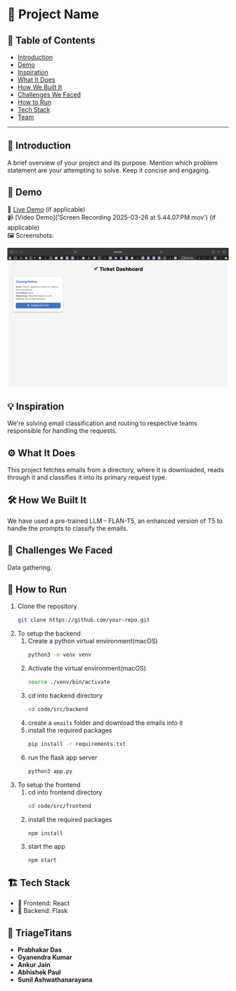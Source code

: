# 🚀 Project Name

## 📌 Table of Contents
- [Introduction](#introduction)
- [Demo](#demo)
- [Inspiration](#inspiration)
- [What It Does](#what-it-does)
- [How We Built It](#how-we-built-it)
- [Challenges We Faced](#challenges-we-faced)
- [How to Run](#how-to-run)
- [Tech Stack](#tech-stack)
- [Team](#team)

---

## 🎯 Introduction
A brief overview of your project and its purpose. Mention which problem statement are your attempting to solve. Keep it concise and engaging.

## 🎥 Demo
🔗 [Live Demo](#) (if applicable)  
📹 [Video Demo]('Screen Recording 2025-03-26 at 5.44.07 PM.mov') (if applicable)  
🖼️ Screenshots:

![App](/images/image.png)

## 💡 Inspiration
We're solving email classification and routing to respective teams responsible for handling the requests.

## ⚙️ What It Does
This project fetches emails from a directory, where it is downloaded, reads through it and classifies it into its primary request type.

## 🛠️ How We Built It
We have used a pre-trained LLM - FLAN-T5, an enhanced version of T5 to handle the prompts to classify the emails.

## 🚧 Challenges We Faced
Data gathering.

## 🏃 How to Run
1. Clone the repository  
   ```sh
   git clone https://github.com/your-repo.git
   ```
2. To setup the backend
   1. Create a python virtual environment(macOS)
      ```sh
      python3 -m venv venv
      ```
   2. Activate the virtual environment(macOS)
      ```sh
      source ./venv/bin/activate
      ```
   3. cd into backend directory
      ```sh
      cd code/src/backend
      ```
   4. create a `emails` folder and download the emails into it
   5. install the required packages
      ```sh
      pip install -r requirements.txt
      ```
   6. run the flask app server
      ```sh
      python3 app.py
      ```
3. To setup the frontend
   1. cd into frontend directory
      ```sh
      cd code/src/frontend
      ```
   2. install the required packages
      ```sh
      npm install
      ```
   3. start the app
      ```
      npm start
      ```

## 🏗️ Tech Stack
- 🔹 Frontend: React
- 🔹 Backend: Flask

## 👥 TriageTitans
- **Prabhakar Das**
- **Gyanendra Kumar**
- **Ankur Jain**
- **Abhishek Paul**
- **Sunil Ashwathanarayana**